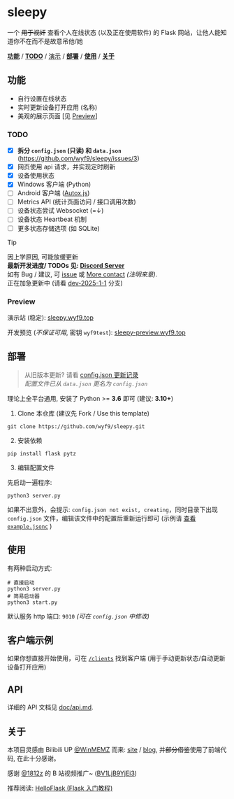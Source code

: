 # sleepy

一个 ~~用于视奸~~ 查看个人在线状态 (以及正在使用软件) 的 Flask 网站，让他人能知道你不在而不是故意吊他/她

[**功能**](#功能) / [**TODO**](#todo) / [演示](#preview) / [**部署**](#部署) / [**使用**](#使用) / [**关于**](#关于)

## 功能

- 自行设置在线状态
- 实时更新设备打开应用 (名称)
- 美观的展示页面 [见 [Preview](#preview)]

### TODO

- [x] **拆分 `config.json` (只读) 和 `data.json`** (https://github.com/wyf9/sleepy/issues/3)
- [x] 网页使用 api 请求，并实现定时刷新
- [x] 设备使用状态
- [x] Windows 客户端 (Python)
- [ ] Android 客户端 ([Autox.js](http://doc.autoxjs.com/))
- [ ] Metrics API (统计页面访问 / 接口调用次数)
- [ ] 设备状态尝试 Websocket (=↓)
- [ ] 设备状态 Heartbeat 机制
- [ ] 更多状态存储选项 (如 SQLite)

> [!TIP]
> 因上学原因, 可能放缓更新 <br/>
> **最新开发进度/ TODOs 见: [Discord Server](https://discord.gg/DyBY6gwkeg)** <br/>
> 如有 Bug / 建议, 可 [issue](https://github.com/wyf9/sleepy/issues/new) 或 [More contact](https://wyf9.top/#/contact) *(注明来意)*. <br/>
> 正在加急更新中 (请看 [dev-2025-1-1](https://github.com/wyf9/sleepy/tree/dev-2025-1-1) 分支)

### Preview

演示站 (稳定): [sleepy.wyf9.top](https://sleepy.wyf9.top)

开发预览 (*不保证可用*, 密钥 `wyf9test`): [sleepy-preview.wyf9.top](https://sleepy-preview.wyf9.top)

## 部署

> 从旧版本更新? 请看 [config.json 更新记录](./doc/config_json_update.md) <br/>
> *配置文件已从 `data.json` 更名为 `config.json`*

理论上全平台通用, 安装了 Python >= **3.6** 即可 (建议: **3.10+**)

1. Clone 本仓库 (建议先 Fork / Use this template)

```shell
git clone https://github.com/wyf9/sleepy.git
```

2. 安装依赖

```shell
pip install flask pytz
```

3. 编辑配置文件

先启动一遍程序:

```shell
python3 server.py
```

如果不出意外，会提示: `config.json not exist, creating`，同时目录下出现 `config.json` 文件，编辑该文件中的配置后重新运行即可 (示例请 [查看 `example.jsonc`](./example.jsonc) )

## 使用

有两种启动方式:

```shell
# 直接启动
python3 server.py
# 简易启动器
python3 start.py
```

默认服务 http 端口: `9010` *(可在 `config.json` 中修改)*

## 客户端示例

如果你想直接开始使用，可在 [`/clients`](./client/README.md) 找到客户端 (用于手动更新状态/自动更新设备打开应用)

## API

详细的 API 文档见 [doc/api.md](./doc/api.md).

## 关于

本项目灵感由 Bilibili UP [@WinMEMZ](https://space.bilibili.com/417031122) 而来: [site](https://maao.cc/sleepy/) / [blog](https://www.maodream.com/archives/192/), 并~~部分借鉴~~使用了前端代码, 在此十分感谢。

感谢 [@1812z](https://github.com/1812z) 的 B 站视频推广~ ([BV1LjB9YjEi3](https://www.bilibili.com/video/BV1LjB9YjEi3))

推荐阅读: [HelloFlask (Flask 入门教程)](https://tutorial.helloflask.com/)
